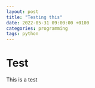 ```yaml
---
layout: post
title: "Testing this"
date: 2022-05-31 09:00:00 +0100
categories: programming
tags: python
---
```


# Test
This is a test
